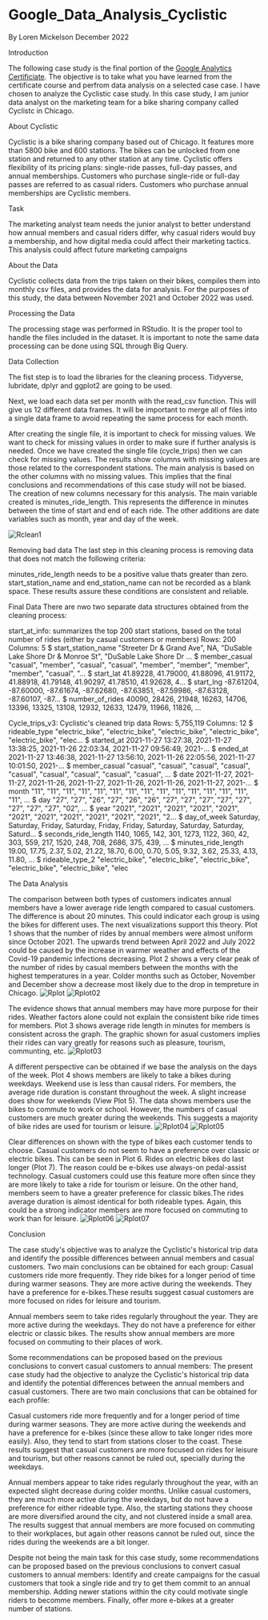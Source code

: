 # Google_Data_Analysis_Cyclistic

By Loren Mickelson
December 2022

Introduction
                                       
The following case study is the final portion of the [Google Analytics Certificiate](https://www.coursera.org/professional-certificates/google-data-analytics). The objective is to take what you have learned from the certificate course and perfrom data analysis on a selected case case. I have chosen to analyze the Cyclistic case study. In this case study, I am junior data analyst on the marketing team for a bike sharing company called Cyclistc in Chicago.

About Cyclistic 

Cyclistic is a bike sharing company based out of Chicago. It features more than 5800 bike and 600 stations. The bikes can be unlocked from one station and
returned to any other station at any time. Cyclistic offers flexibility of its pricing plans: single-ride passes, full-day passes,
and annual memberships. Customers who purchase single-ride or full-day passes are referred to as casual riders. Customers
who purchase annual memberships are Cyclistic members.

Task

The marketing analyst team needs the junior analyst to better understand how annual members and casual riders differ, why casual riders would buy a membership, and how digital media could affect their marketing tactics. This analysis could affect future marketing campaigns

About the Data

Cyclistic collects data from the trips taken on their bikes, compiles them into monthly csv files, and provides the data for analysis. For the purposes of this study, the data between November 2021 and October 2022 was used.

Processing the Data

The processing stage was performed in RStudio. It is the proper tool to handle the files included in the dataset. It is important to note the same data processing can be done using SQL through Big Query.

Data Collection

The fist step is to load the libraries for the cleaning process. Tidyverse, lubridate, dplyr and ggplot2 are going to be used. 

Next, we load each data set per month with the read_csv function.  This will give us 12 different data frames.  It will be important to merge all of files into a single data frame to avoid repeating the same process for each month.

After creating the single file, it is important to check for missing values. We want to check for missing values in order to make sure if further analysis is needed. Once we have created the single file (cycle_trips) then we can check for missing values. The results show columns with missing values are those related to the correspondent stations. The main analysis is based on the other columns with no missing values. This implies that the final conclusions and recommendations of this case study will not be biased. The creation of new columns necessary for this analysis. The main variable created is minutes_ride_length. This represents the difference in minutes between the time of start and end of each ride. The other additions are date variables such as month, year and day of the week.

![Rclean1](https://user-images.githubusercontent.com/119776629/209424255-97d64a82-59b0-43cd-b9c1-d59f14c52368.png)


Removing bad data
The last step in this cleaning process is removing data that does not match the following criteria:

minutes_ride_length needs to be a positive value thats greater than zero.
start_station_name and end_station_name can not be recorded as a blank space. 
These results assure these conditions are consistent and reliable.

Final Data
There are nwo two separate data structures obtained from the cleaning process:

start_at_info: summarizes the top 200 start stations, based on the total number of rides (either by casual customers or members)
Rows: 200
Columns: 5
$ start_station_name <chr> "Streeter Dr & Grand Ave", NA, "DuSable Lake Shore Dr & Monroe St", "DuSable Lake Shore Dr …
$ member_casual      <chr> "casual", "member", "casual", "casual", "member", "member", "member", "member", "casual", "…
$ start_lat          <dbl> 41.89228, 41.79000, 41.88096, 41.91172, 41.88918, 41.79148, 41.90297, 41.78510, 41.92628, 4…
$ start_lng          <dbl> -87.61204, -87.60000, -87.61674, -87.62680, -87.63851, -87.59986, -87.63128, -87.60107, -87…
$ number_of_rides    <int> 40090, 28426, 21948, 16263, 14706, 13396, 13325, 13108, 12932, 12633, 12479, 11966, 11826, …
  
Cycle_trips_v3: Cyclistic's cleaned trip data
Rows: 5,755,119
Columns: 12
$ rideable_type       <chr> "electric_bike", "electric_bike", "electric_bike", "electric_bike", "electric_bike", "elec…
$ started_at          <dttm> 2021-11-27 13:27:38, 2021-11-27 13:38:25, 2021-11-26 22:03:34, 2021-11-27 09:56:49, 2021-…
$ ended_at            <dttm> 2021-11-27 13:46:38, 2021-11-27 13:56:10, 2021-11-26 22:05:56, 2021-11-27 10:01:50, 2021-…
$ member_casual       <chr> "casual", "casual", "casual", "casual", "casual", "casual", "casual", "casual", "casual", …
$ date                <date> 2021-11-27, 2021-11-27, 2021-11-26, 2021-11-27, 2021-11-26, 2021-11-26, 2021-11-27, 2021-…
$ month               <chr> "11", "11", "11", "11", "11", "11", "11", "11", "11", "11", "11", "11", "11", "11", "11", …
$ day                 <chr> "27", "27", "26", "27", "26", "26", "27", "27", "27", "27", "27", "27", "27", "27", "02", …
$ year                <chr> "2021", "2021", "2021", "2021", "2021", "2021", "2021", "2021", "2021", "2021", "2021", "2…
$ day_of_week         <ord> Saturday, Saturday, Friday, Saturday, Friday, Friday, Saturday, Saturday, Saturday, Saturd…
$ seconds_ride_length <dbl> 1140, 1065, 142, 301, 1273, 1122, 360, 42, 303, 559, 217, 1520, 248, 708, 2686, 375, 439, …
$ minutes_ride_length <dbl> 19.00, 17.75, 2.37, 5.02, 21.22, 18.70, 6.00, 0.70, 5.05, 9.32, 3.62, 25.33, 4.13, 11.80, …
$ rideable_type_2     <chr> "electric_bike", "electric_bike", "electric_bike", "electric_bike", "electric_bike", "elec



The Data Analysis

The comparison between both types of customers indicates annual members have a lower average ride length compared to casual customers. The difference is about 20 minutes. This could indicator each group is using the bikes for different uses. The next visualizations support this theory. Plot 1 shows that the number of rides by annual members were almost uniform since October 2021. The upwards trend between April 2022 and July 2022 could be caused by the increase in warmer weather and effects of the Covid-19 pandemic infections decreasing. Plot 2 shows a very clear peak of the number of rides by casual members between the months with the highest temperatures in a year. Colder months such as October, November and December show a decrease most likely due to the drop in tempreture in Chicago. 
![Rplot](https://user-images.githubusercontent.com/119776629/207239370-6ebb381f-39ba-4db3-aa83-01f1f8097016.png)
![Rplot02](https://user-images.githubusercontent.com/119776629/207240664-b8bf0e10-a465-4ba0-b111-6729f8213082.png)

The evidence shows that annual members may have more purpose for their rides. Weather factors alone could not explain the consistent bike ride times for members. Plot 3 shows average ride length in minutes for members is consistent across the graph. The graphic shown for asual customers implies their rides can vary greatly for reasons such as pleasure, tourism, communting, etc.
![Rplot03](https://user-images.githubusercontent.com/119776629/207242829-51e3a65a-7cf3-43ed-9b91-8f11be9b9cb4.png)

A different perspective can be obtained if we base the analysis on the days of the week. Plot 4 shows members are likely to take a bikes during weekdays. Weekend use is less than causal riders. For members, the average ride duration is constant throughout the week. A slight increase does show for weekends (View Plot 5). The data shows members use the bikes to commute to work or school. However, the numbers of casual customers are much greater during the weekends. This suggests a majority of bike rides are used for tourism or leisure.
![Rplot04](https://user-images.githubusercontent.com/119776629/207244348-66964a9c-47b7-41f5-b1c5-524c841eee3c.png)
![Rplot05](https://user-images.githubusercontent.com/119776629/207244392-0e844630-245e-4bfc-9cc4-b025ca6af716.png)

Clear differences on shown with the type of bikes each customer tends to choose. Casual customers do not seem to have a preference over classic or electric bikes. This can be seen in Plot 6. Rides on electric bikes do last longer (Plot 7). The reason could be e-bikes use always-on pedal-assist technology. Casual customers could use this feature more often since they are more likely to take a ride for tourism or leisure.  On the other hand, members seem to have a greater preference for classic bikes.The rides average duration is almost identical for both rideable types. Again, this could be a strong indicator members are more focused on commuting to work than for leisure. 
![Rplot06](https://user-images.githubusercontent.com/119776629/207516026-668e356a-30ee-49ef-b10a-4b01a9561eea.png)
![Rplot07](https://user-images.githubusercontent.com/119776629/207516065-3c2e7f05-5115-44c8-b866-ef1caf650de7.png)

Conclusion 

The case study's objective was to analyze the Cyclistic's historical trip data and identify the possible differences between annual members and casual customers. Two main conclusions can be obtained for each group:  Casual customers ride more frequently. They ride bikes for a longer period of time during warmer seasons. They are more active during the weekends. They have a preference for e-bikes.These results suggest casual customers are more focused on rides for leisure and tourism. 

Annual members seem to take rides regularly throughout the year. They are  more active during the weekdays. They do not have a preference for either electric or classic bikes. The results show annual members are more focused on commuting to their places of work. 

Some recommendations can be proposed based on the previous conclusions to convert casual customers to annual members: The present case study had the objective to analyze the Cyclistic's historical trip data and identify the potential differences between the annual members and casual customers. There are two main conclusions that can be obtained for each profile:

Casual customers ride more frequently and for a longer period of time during warmer seasons. They are more active during the weekends and have a preference for e-bikes (since these allow to take longer rides more easily). Also, they tend to start from stations closer to the coast. These results suggest that casual customers are more focused on rides for leisure and tourism, but other reasons cannot be ruled out, specially during the weekdays.

Annual members appear to take rides regularly throughout the year, with an expected slight decrease during colder months. Unlike casual customers, they are much more active during the weekdays, but do not have a preference for either rideable type. Also, the starting stations they choose are more diversified around the city, and not clustered inside a small area. The results suggest that annual members are more focused on commuting to their workplaces, but again other reasons cannot be ruled out, since the rides during the weekends are a bit longer.

Despite not being the main task for this case study, some recommendations can be proposed based on the previous conclusions to convert casual customers to annual members: Identify and create campaigns for the casual customers that took a single ride and try to get them commit to an annual membership. Adding newer stations within the city could motivate single riders to becomme members. Finally, offer more e-bikes at a greater number of stations. 

